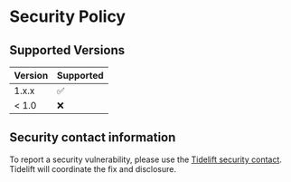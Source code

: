 # Security Policy

## Supported Versions

| Version | Supported          |
| ------- | ------------------ |
| 1.x.x   | :white_check_mark: |
| < 1.0   | :x:                |

## Security contact information

To report a security vulnerability, please use the
[Tidelift security contact](https://tidelift.com/security).
Tidelift will coordinate the fix and disclosure.
